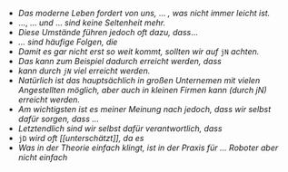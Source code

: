 - *Das moderne Leben fordert von uns,* ... *, was nicht immer leicht ist.*
- ..., ... *und* ... *sind keine Seltenheit mehr.* 
- *Diese Umstände führen jedoch oft dazu, dass*... 
- *... sind häufige Folgen, die*
- *Damit es gar nicht erst so weit kommt, sollten wir auf* `jN` *achten.* 
- *Das kann zum Beispiel dadurch erreicht werden, dass* 
- *kann durch `jN` viel erreicht werden.*
- *Natürlich ist das hauptsächlich in großen Unternemen mit vielen Angestellten möglich, aber auch in kleinen Firmen kann* *(durch jN)* *erreicht werden.*
- *Am wichtigsten ist es meiner Meinung nach jedoch, dass wir selbst dafür sorgen, dass ...*
- *Letztendlich sind wir selbst dafür verantwortlich, dass*
- `jD` *wird oft [[unterschätzt]], da es*
- *Was in der Theorie einfach klingt, ist in der Praxis für ... Roboter aber nicht einfach*
